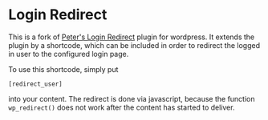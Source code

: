 # Login Redirect

This is a fork of [Peter's Login Redirect](https://de.wordpress.org/plugins/peters-login-redirect/) plugin for wordpress.
It extends the plugin by a shortcode, which can be included in order to redirect the logged in user to the configured login page.

To use this shortcode, simply put

```
[redirect_user]
```

into your content. The redirect is done via javascript, because the function `wp_redirect()` does not work after the content
has started to deliver.